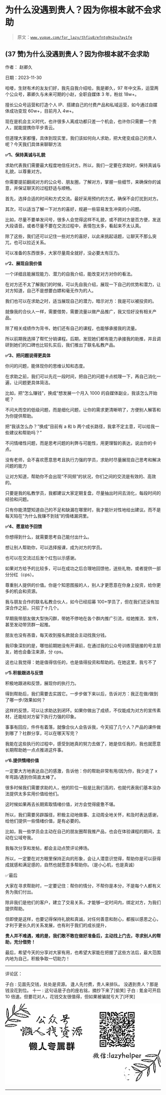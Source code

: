 # 为什么没遇到贵人？因为你根本就不会求助

> 原文：[`www.yuque.com/for_lazy/thfiu8/efntg9n2su7ay1fe`](https://www.yuque.com/for_lazy/thfiu8/efntg9n2su7ay1fe)

## (37 赞)为什么没遇到贵人？因为你根本就不会求助

作者： 赵卿久

日期：2023-11-30

哈喽，生财有术的友友们好，我先自我介绍哈，我是卿久，97 年中文系，运营两个公众号，慕卿久与未来可期的小赵，全职自媒体 3 年，粉丝 18w+。

擅长公众号运营和打造个人 IP、搭建自己的付费产品和私域运营，如今通过自媒体成功变现 60w+，目前月入 4w+。

现在是机会主义时代，也许很多人离成功都只差一个机会，也许你只需要一个贵人，就能提携你平步青云。

但道理大家都懂，具体到现实里，我们该如何向人求助，把大佬变成自己的贵人呢？今天我们具体来聊聊方法

**✅1、保持真诚与礼貌**

求助代表我们需要最大程度地信任对方。所以，我们一定要在求助时，保持真诚与礼貌，以尊重对方。

你需要提前翻阅对方的公众号、朋友圈，了解对方，掌握一些细节，来确保你的诚意，并保证聊天的过程舒适与顺畅。

首先，选择合适的时间和方式交流。最好采用预约的方式，确保不会打扰到对方。

其次，可以适当了解一下对方的喜好，规避一些容易发生冲突的小问题。

比如，尽量不要单发问号，很多人会觉得这样不礼貌，或不顾对方是否方便，发送大段语音。或者尽量不要在交流过程中，表情包太多，看起来不太认真。

除了这些，我们还可以记住一些对方的喜好，以此来挑起话题，让聊天不那么突兀，也可以拉近关系。

可以准备的东西很多，大家尽量周全就好，没必要太有压力。

**✅2、展现自我价值**

一个详细且能展现能力、潜力的自我介绍，能改变对方对你的看法。

在对方还不太了解我们的时候，可以先自我介绍，展现一下自己的优势和潜力，让对方知道，自己不是想要白嫖和毫无作为的人。

我们也可以在求助之时，适当展现自己的潜力，暗示对方：我是可以被投资的。

就像我的合伙人一样，需要借势，需要流量以做产品推广，我又恰好没有相关产品。

除了相关成绩作为背书，她们还有自己的课程，也能够承接我的流量。

所以前期我选择了帮忙分销课程。后期，发现她们都有能力承接我的助推，并且调研到她们的口碑也比较扎实后，我们推出了联名私教产品。

**✅3、把问题说得更具体**

你问的问题，能体现你的思维认知和态度。

在求助之前，我们可以先花一段时间，把自己的问题卡点梳理一下，再自己消化一遍，让问题更具体简洁。

比如，把“怎么赚钱”，换成“想发展一个月入 1000 的自媒体副业，我该怎么开始呢？

不问大而空的低级问题，而是细化问题，让你的需求更清晰明了，方便别人解答和为你提供帮助。

把“我该怎么办？”换成“目前有 a 和 b 两个成长路径，我拿不定主意，可以给我一些建议和帮助吗？”

不问情绪性问题，而是思考问题的利弊与可能性，用更理智的表达，说出你的卡点。

没有老师，会不喜欢愿意思考且执行力强的学员，求助时尽量展现自己思考和解决问题的能力

让对方知道，帮助你不会出现“不同频”的状况，你们之间的交流是有效的、高效的。

只要是我的私教学员，我都建议大家定期复盘，尽量抽出时间去消化，每段时间的经验和问题。

只有你能清楚知道自己的不足和缺漏在哪里时，我才能针对性地给出建议。而不是每天陷在“为什么我赚不到钱”的情绪漏洞里。

**✅4、愿意给予回馈**

你想得到什么，就需要思考自己能付出什么。

想让别人帮助你，可以选择报课，成为对方的学员。

也可以在交流过后发个红包以示感谢。

如果对方给予的比较多，可以在成功之后合理地回馈他，送些礼物，或者提供一部分分红（cps）。

尊重别人提供的价值。你是个知恩图报的人，别人才更愿意在你身上投资，给你更多的机会和资源。

我与朋友合作的联名私教合伙人，如今已经招募 100+学员了，但在我们还没有加深合作之前，只招了十几个。

早期我带朋友做大型快闪群，带她不停地在各个群内推广引流，给她推流、宣传，甚至发动带货群一起推。

朋友也没有吝啬，每天收到报名款就会主动找我分钱。

我印象深刻的是，哪怕前期她没有开课前，在通过我的公众号训练营链接的号主朋友，她也会备注来源，分 cps。

这也让我觉得：她是值得信任的，也是值得投资和帮助的。在她这里，我亏不了

**✅5.积极跟进与反馈**

积极地跟进和反馈，展现你的执行力。

得到帮助后，我们需要去实践它。一步步做下来以后，告诉对方：我正在做/做到了哪一步/效果如何？

这样的反馈，可以让求助达到闭环。如果你做出了成绩，不仅能成为对方的宣传素材，还能给对方留下执行力强的印象。

事事有回应，件件有着落，就像合伙人会告诉我，今天招了几个人？产品的课件做到哪了？社群分享，可以在哪天写完？

我能在这些执行的过程中，感受到她真的努力去做了，她是信任我的，我也就愿意长期帮助她一点点推进这件事。

**✅6.提供情绪价值**

一定要大方地表达自己的感激，告诉他：你的帮助非常有用/因为你，我少走了 x 年弯路/遇到你简直太棒了。

很多时候我们需要求助的人，他的阶位一般是比我们高的，也就代表我们基本没办法提供太多实用价值给他们。

这时候如果再去长期索取情绪价值，对方会觉得疲惫不堪。

所以，我们需要另辟蹊径，积极主动地做事、主动周全地关怀，和及时表达感谢，给他们提供一些情绪价值，是有必要的。

比如，我一些学员会主动在自己的朋友圈帮我推产品，也会在体验课程的期间，主动在公域夸我。

我每次分享和发帖，都会主动点赞评论捧场。

所以，一定要在对方眼里保持正向的形象，会让人潜意识觉得，帮助你是可以获得成就感和满足感的，自然也就愿意多帮助你。（是小心机，也是真诚）

✅最后

大家在寻求帮助时，一定要记住：帮你的情分，不帮你是本分，不是每个人都有义务为我们付出。

除非我们是他们的客户，建立了交易关系，才能够一定时间内，绑定对方，为我们提供帮助。

但即使是这样，也要记得保持礼貌和真诚，对任何善意和耐心，都报以感恩之心，才利于更长久的关系发展，也有利于我们的成长提升，

**贵人并不难遇，难的是，我们敢不敢在做好准备后，主动找上门去，寻求别人的帮助，充分借势！**

最后，希望今天的分享对大家有用，也希望大家能在把握了这些方法后，最大范围内地为自己，积极争取一切助力！

* * *

评论区：

子白 : 见面先交钱，处处是资源。
逢人先付费，贵人来排队。
没遇到贵人？那是钱没花到位。
十一 : 这句话是子白的座右铭，摘抄下来了[偷笑]
子白 : 氪金可开启 10 倍速。但要花对人，花钱交友很值得，但如果被骗就亏大了[坏笑]

![](img/1c37d505930596d12a88ab23e11aa07a.png)

* * *